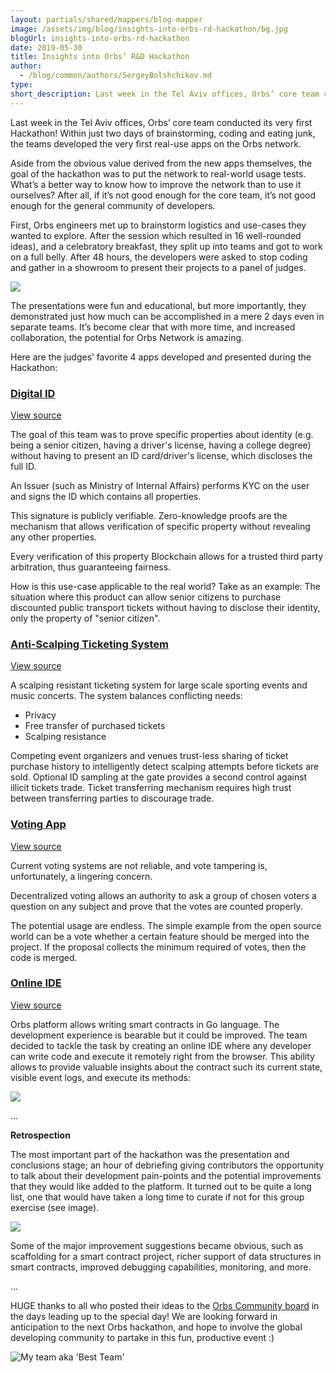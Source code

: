```yaml
---
layout: partials/shared/mappers/blog-mapper
image: /assets/img/blog/insights-into-orbs-rd-hackathon/bg.jpg
blogUrl: insights-into-orbs-rd-hackathon
date: 2019-05-30
title: Insights into Orbs’ R&D Hackathon
author:
  - /blog/common/authors/SergeyBolshchikov.md
type:
short_description: Last week in the Tel Aviv offices, Orbs’ core team conducted its very first Hackathon! Within just two days of brainstorming, coding and eating junk, the teams developed the very first real-use apps on the Orbs network.
---
```


Last week in the Tel Aviv offices, Orbs’ core team conducted its very first Hackathon! Within just two days of brainstorming, coding and eating junk, the teams developed the very first real-use apps on the Orbs network.

Aside from the obvious value derived from the new apps themselves, the goal of the hackathon was to put the network to real-world usage tests. What’s a better way to know how to improve the network than to use it ourselves? After all, if it’s not good enough for the core team, it’s not good enough for the general community of developers.

First, Orbs engineers met up to brainstorm logistics and use-cases they wanted to explore. After the session which resulted in 16 well-rounded ideas), and a celebratory breakfast, they split up into teams and got to work on a full belly. After 48 hours, the developers were asked to stop coding and gather in a showroom to present their projects to a panel of judges.

![](/assets/img/blog/insights-into-orbs-rd-hackathon/hackathon-wide-view.jpg)

The presentations were fun and educational, but more importantly, they demonstrated just how much can be accomplished in a mere 2 days even in separate teams. It’s become clear that with more time, and increased collaboration, the potential for Orbs Network is amazing.

Here are the judges’ favorite 4 apps developed and presented during the Hackathon:

### **[Digital ID](https://github.com/IdoZilberberg/digital-identity)**

[View source](https://github.com/IdoZilberberg/digital-identity)

The goal of this team was to prove specific properties about identity (e.g. being a senior citizen, having a driver's license, having a college degree) without having to present an ID card/driver's license, which discloses the full ID.

An Issuer (such as Ministry of Internal Affairs) performs KYC on the user and signs the ID which contains all properties.

This signature is publicly verifiable. Zero-knowledge proofs are the mechanism that allows verification of specific property without revealing any other properties.

Every verification of this property Blockchain allows for a trusted third party arbitration, thus guaranteeing fairness.

How is this use-case applicable to the real world? Take as an example: The situation where this product can allow senior citizens to purchase discounted public transport tickets without having to disclose their identity, only the property of "senior citizen".

### **[Anti-Scalping Ticketing System](https://github.com/orbs-network/tickets)**

[View source](https://github.com/orbs-network/tickets)

A scalping resistant ticketing system for large scale sporting events and music concerts. The system balances conflicting needs:

- Privacy
- Free transfer of purchased tickets
- Scalping resistance

Competing event organizers and venues trust-less sharing of ticket purchase history to intelligently detect scalping attempts before tickets are sold. Optional ID sampling at the gate provides a second control against illicit tickets trade. Ticket transferring mechanism requires high trust between transferring parties to discourage trade.

### **[Voting App](https://github.com/gilamran/voting-app)**

[View source](https://github.com/gilamran/voting-app)

Current voting systems are not reliable, and vote tampering is, unfortunately, a lingering concern.

Decentralized voting allows an authority to ask a group of chosen voters a question on any subject and prove that the votes are counted properly.

The potential usage are endless. The simple example from the open source world can be a vote whether a certain feature should be merged into the project. If the proposal collects the minimum required of votes, then the code is merged.

### **[Online IDE](https://github.com/orbs-network/sandkasten)**

[View source](https://github.com/orbs-network/sandkasten)

Orbs platform allows writing smart contracts in Go language. The development experience is bearable but it could be improved. The team decided to tackle the task by creating an online IDE where any developer can write code and execute it remotely right from the browser. This ability allows to provide valuable insights about the contract such its current state, visible event logs, and execute its methods:

![](/assets/img/blog/insights-into-orbs-rd-hackathon/image2-3.png)

...

**Retrospection**

The most important part of the hackathon was the presentation and conclusions stage; an hour of debriefing giving contributors the opportunity to talk about their development pain-points and the potential improvements that they would like added to the platform. It turned out to be quite a long list, one that would have taken a long time to curate if not for this group exercise (see image).

![](/assets/img/blog/insights-into-orbs-rd-hackathon/hackathon-notes.jpg)

Some of the major improvement suggestions became obvious, such as scaffolding for a smart contract project, richer support of data structures in smart contracts, improved debugging capabilities, monitoring, and more.

...

HUGE thanks to all who posted their ideas to the [Orbs Community board](https://community.orbs.network/) in the days leading up to the special day! We are looking forward in anticipation to the next Orbs hackathon, and hope to involve the global developing community to partake in this fun, productive event :)

![My team aka 'Best Team'](/assets/img/blog/insights-into-orbs-rd-hackathon/photo_2019-05-30_12-51-35.jpg)
